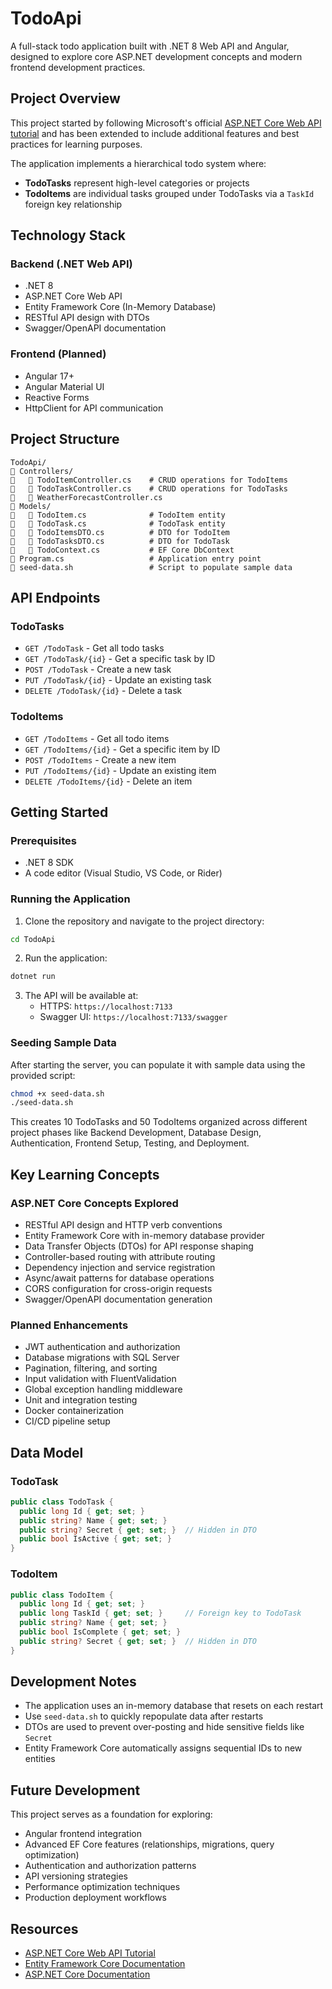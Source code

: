 # TodoApi

A full-stack todo application built with .NET 8 Web API and Angular, designed to explore core ASP.NET development concepts and modern frontend development practices.

## Project Overview

This project started by following Microsoft's official [ASP.NET Core Web API tutorial](https://learn.microsoft.com/en-us/aspnet/core/tutorials/first-web-api?view=aspnetcore-9.0&tabs=visual-studio) and has been extended to include additional features and best practices for learning purposes.

The application implements a hierarchical todo system where:
- **TodoTasks** represent high-level categories or projects
- **TodoItems** are individual tasks grouped under TodoTasks via a `TaskId` foreign key relationship

## Technology Stack

### Backend (.NET Web API)
- .NET 8
- ASP.NET Core Web API
- Entity Framework Core (In-Memory Database)
- RESTful API design with DTOs
- Swagger/OpenAPI documentation

### Frontend (Planned)
- Angular 17+
- Angular Material UI
- Reactive Forms
- HttpClient for API communication

## Project Structure

```
TodoApi/
   Controllers/
      TodoItemController.cs    # CRUD operations for TodoItems
      TodoTaskController.cs    # CRUD operations for TodoTasks
      WeatherForecastController.cs
   Models/
      TodoItem.cs              # TodoItem entity
      TodoTask.cs              # TodoTask entity
      TodoItemsDTO.cs          # DTO for TodoItem
      TodoTasksDTO.cs          # DTO for TodoTask
      TodoContext.cs           # EF Core DbContext
   Program.cs                   # Application entry point
   seed-data.sh                 # Script to populate sample data
```

## API Endpoints

### TodoTasks
- `GET /TodoTask` - Get all todo tasks
- `GET /TodoTask/{id}` - Get a specific task by ID
- `POST /TodoTask` - Create a new task
- `PUT /TodoTask/{id}` - Update an existing task
- `DELETE /TodoTask/{id}` - Delete a task

### TodoItems
- `GET /TodoItems` - Get all todo items
- `GET /TodoItems/{id}` - Get a specific item by ID
- `POST /TodoItems` - Create a new item
- `PUT /TodoItems/{id}` - Update an existing item
- `DELETE /TodoItems/{id}` - Delete an item

## Getting Started

### Prerequisites
- .NET 8 SDK
- A code editor (Visual Studio, VS Code, or Rider)

### Running the Application

1. Clone the repository and navigate to the project directory:
```bash
cd TodoApi
```

2. Run the application:
```bash
dotnet run
```

3. The API will be available at:
   - HTTPS: `https://localhost:7133`
   - Swagger UI: `https://localhost:7133/swagger`

### Seeding Sample Data

After starting the server, you can populate it with sample data using the provided script:

```bash
chmod +x seed-data.sh
./seed-data.sh
```

This creates 10 TodoTasks and 50 TodoItems organized across different project phases like Backend Development, Database Design, Authentication, Frontend Setup, Testing, and Deployment.

## Key Learning Concepts

### ASP.NET Core Concepts Explored
- RESTful API design and HTTP verb conventions
- Entity Framework Core with in-memory database provider
- Data Transfer Objects (DTOs) for API response shaping
- Controller-based routing with attribute routing
- Dependency injection and service registration
- Async/await patterns for database operations
- CORS configuration for cross-origin requests
- Swagger/OpenAPI documentation generation

### Planned Enhancements
- JWT authentication and authorization
- Database migrations with SQL Server
- Pagination, filtering, and sorting
- Input validation with FluentValidation
- Global exception handling middleware
- Unit and integration testing
- Docker containerization
- CI/CD pipeline setup

## Data Model

### TodoTask
```csharp
public class TodoTask {
  public long Id { get; set; }
  public string? Name { get; set; }
  public string? Secret { get; set; }  // Hidden in DTO
  public bool IsActive { get; set; }
}
```

### TodoItem
```csharp
public class TodoItem {
  public long Id { get; set; }
  public long TaskId { get; set; }     // Foreign key to TodoTask
  public string? Name { get; set; }
  public bool IsComplete { get; set; }
  public string? Secret { get; set; }  // Hidden in DTO
}
```

## Development Notes

- The application uses an in-memory database that resets on each restart
- Use `seed-data.sh` to quickly repopulate data after restarts
- DTOs are used to prevent over-posting and hide sensitive fields like `Secret`
- Entity Framework Core automatically assigns sequential IDs to new entities

## Future Development

This project serves as a foundation for exploring:
- Angular frontend integration
- Advanced EF Core features (relationships, migrations, query optimization)
- Authentication and authorization patterns
- API versioning strategies
- Performance optimization techniques
- Production deployment workflows

## Resources

- [ASP.NET Core Web API Tutorial](https://learn.microsoft.com/en-us/aspnet/core/tutorials/first-web-api?view=aspnetcore-9.0&tabs=visual-studio)
- [Entity Framework Core Documentation](https://learn.microsoft.com/en-us/ef/core/)
- [ASP.NET Core Documentation](https://learn.microsoft.com/en-us/aspnet/core/)

